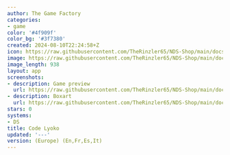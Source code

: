 ```yaml
---
author: The Game Factory
categories:
- game
color: '#4f909f'
color_bg: '#3f7380'
created: 2024-08-10T22:24:58+Z
icon: https://raw.githubusercontent.com/TheRinzler65/NDS-Shop/main/docs/assets/images/icons/codelyoko.png
image: https://raw.githubusercontent.com/TheRinzler65/NDS-Shop/main/docs/assets/images/icons/codelyoko.png
image_length: 938
layout: app
screenshots:
- description: Game preview
  url: https://raw.githubusercontent.com/TheRinzler65/NDS-Shop/main/docs/assets/images/screenshots/codelyoko/codelyoko.png
- description: Boxart
  url: https://raw.githubusercontent.com/TheRinzler65/NDS-Shop/main/docs/assets/images/boxart/Code%20Lyoko%20(Europe)%20(En%2CFr%2CEs%2CIt).nds.png
stars: 0
systems:
- DS
title: Code Lyoko
updated: '---'
version: (Europe) (En,Fr,Es,It)
---
```

